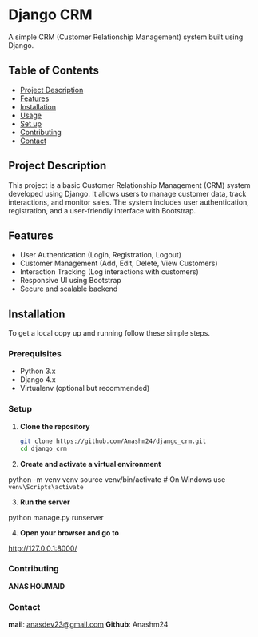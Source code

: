 # Django CRM

A simple CRM (Customer Relationship Management) system built using Django.

## Table of Contents

- [Project Description](#project-description)
- [Features](#features)
- [Installation](#installation)
- [Usage](#usage)
- [Set up](#setup)
- [Contributing](#contributing)
- [Contact](#contact)

## Project Description

This project is a basic Customer Relationship Management (CRM) system developed using Django. It allows users to manage customer data, track interactions, and monitor sales. The system includes user authentication, registration, and a user-friendly interface with Bootstrap.

## Features

- User Authentication (Login, Registration, Logout)
- Customer Management (Add, Edit, Delete, View Customers)
- Interaction Tracking (Log interactions with customers)
- Responsive UI using Bootstrap
- Secure and scalable backend

## Installation

To get a local copy up and running follow these simple steps.

### Prerequisites

- Python 3.x
- Django 4.x
- Virtualenv (optional but recommended)

### Setup

1. **Clone the repository**

   ```sh
   git clone https://github.com/Anashm24/django_crm.git
   cd django_crm

2. **Create and activate a virtual environment**

python -m venv venv
source venv/bin/activate  # On Windows use `venv\Scripts\activate`

3. **Run the server**

python manage.py runserver

4. **Open your browser and go to**

http://127.0.0.1:8000/

### Contributing

**ANAS HOUMAID**

### Contact

**mail**: anasdev23@gmail.com
**Github**: Anashm24